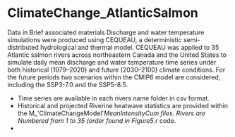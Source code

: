 # ClimateChange_AtlanticSalmon
Data in Brief associated materials
Discharge and water temperature simulations were produced using CEQUEAU, a deterministic semi-distributed hydrological and thermal model. CEQUEAU was applied to 35 Atlantic salmon rivers across northeastern Canada and the United States to simulate daily mean discharge and water temperature time series under both historical (1979–2020) and future (2030–2100) climate conditions. For the future periods two scenarios within the CMIP6 model are considered, including the SSP3-7.0 and the SSP5-8.5.
- Time series are available in each rivers name folder in csv format.
- Historical and projected Riverine heatwave statistics are provided within the M_'ClimateChangeModel'_MeanIntensityCum files. Rivers are Numbered from 1 to 35 (order found in Figure5_.r code.
- 
